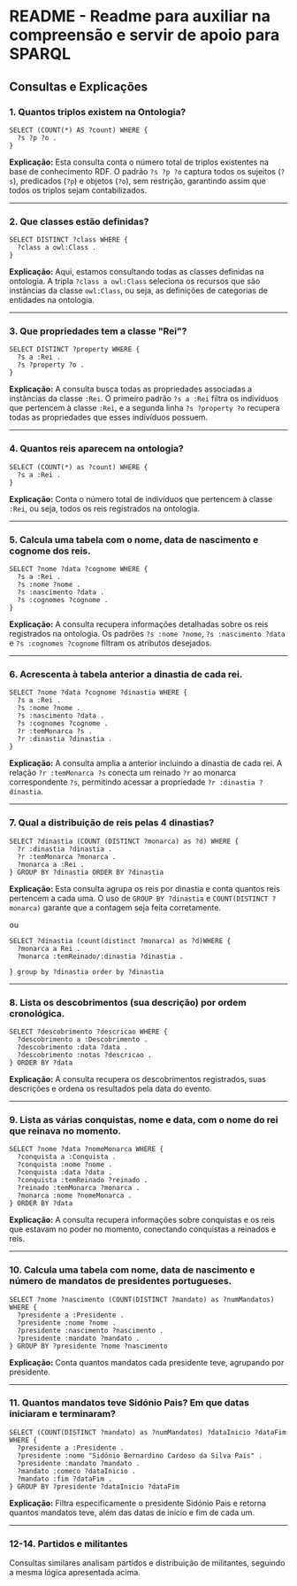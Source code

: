 # README - Readme para auxiliar na compreensão e servir de apoio para SPARQL


## Consultas e Explicações

### 1. Quantos triplos existem na Ontologia?

```sparql
SELECT (COUNT(*) AS ?count) WHERE {
  ?s ?p ?o .
}
```
**Explicação:**
Esta consulta conta o número total de triplos existentes na base de conhecimento RDF. O padrão `?s ?p ?o` captura todos os sujeitos (`?s`), predicados (`?p`) e objetos (`?o`), sem restrição, garantindo assim que todos os triplos sejam contabilizados.

---

### 2. Que classes estão definidas?

```sparql
SELECT DISTINCT ?class WHERE {
  ?class a owl:Class .
}
```
**Explicação:**
Aqui, estamos consultando todas as classes definidas na ontologia. A tripla `?class a owl:Class` seleciona os recursos que são instâncias da classe `owl:Class`, ou seja, as definições de categorias de entidades na ontologia.

---

### 3. Que propriedades tem a classe "Rei"?

```sparql
SELECT DISTINCT ?property WHERE {
  ?s a :Rei .
  ?s ?property ?o .
}
```
**Explicação:**
A consulta busca todas as propriedades associadas a instâncias da classe `:Rei`. O primeiro padrão `?s a :Rei` filtra os indivíduos que pertencem à classe `:Rei`, e a segunda linha `?s ?property ?o` recupera todas as propriedades que esses indivíduos possuem.

---

### 4. Quantos reis aparecem na ontologia?

```sparql
SELECT (COUNT(*) as ?count) WHERE {
  ?s a :Rei .
}
```
**Explicação:**
Conta o número total de indivíduos que pertencem à classe `:Rei`, ou seja, todos os reis registrados na ontologia.

---

### 5. Calcula uma tabela com o nome, data de nascimento e cognome dos reis.

```sparql
SELECT ?nome ?data ?cognome WHERE {
  ?s a :Rei .
  ?s :nome ?nome .
  ?s :nascimento ?data .
  ?s :cognomes ?cognome .
}

```
**Explicação:**
A consulta recupera informações detalhadas sobre os reis registrados na ontologia. Os padrões `?s :nome ?nome`, `?s :nascimento ?data` e `?s :cognomes ?cognome` filtram os atributos desejados.

---

### 6. Acrescenta à tabela anterior a dinastia de cada rei.

```sparql
SELECT ?nome ?data ?cognome ?dinastia WHERE {
  ?s a :Rei .
  ?s :nome ?nome .
  ?s :nascimento ?data .
  ?s :cognomes ?cognome .
  ?r :temMonarca ?s .
  ?r :dinastia ?dinastia .
}
```
**Explicação:**
A consulta amplia a anterior incluindo a dinastia de cada rei. A relação `?r :temMonarca ?s` conecta um reinado `?r` ao monarca correspondente `?s`, permitindo acessar a propriedade `?r :dinastia ?dinastia`.

---

### 7. Qual a distribuição de reis pelas 4 dinastias?

```sparql
SELECT ?dinastia (COUNT (DISTINCT ?monarca) as ?d) WHERE {
  ?r :dinastia ?dinastia .
  ?r :temMonarca ?monarca .
  ?monarca a :Rei .
} GROUP BY ?dinastia ORDER BY ?dinastia
```

**Explicação:**
Esta consulta agrupa os reis por dinastia e conta quantos reis pertencem a cada uma. O uso de `GROUP BY ?dinastia` e `COUNT(DISTINCT ?monarca)` garante que a contagem seja feita corretamente.

ou
```sparql
SELECT ?dinastia (count(distinct ?monarca) as ?d)WHERE {
  ?monarca a Rei .
  ?monarca :temReinado/:dinastia ?dinastia .

} group by ?dinastia order by ?dinastia
```

---

### 8. Lista os descobrimentos (sua descrição) por ordem cronológica.

```sparql
SELECT ?descobrimento ?descricao WHERE {
  ?descobrimento a :Descobrimento .
  ?descobrimento :data ?data .
  ?descobrimento :notas ?descricao .
} ORDER BY ?data
```

**Explicação:**
A consulta recupera os descobrimentos registrados, suas descrições e ordena os resultados pela data do evento.

---

### 9. Lista as várias conquistas, nome e data, com o nome do rei que reinava no momento.

```sparql
SELECT ?nome ?data ?nomeMonarca WHERE {
  ?conquista a :Conquista .
  ?conquista :nome ?nome .
  ?conquista :data ?data .
  ?conquista :temReinado ?reinado .
  ?reinado :temMonarca ?monarca .
  ?monarca :nome ?nomeMonarca .
} ORDER BY ?data
```
**Explicação:**
A consulta recupera informações sobre conquistas e os reis que estavam no poder no momento, conectando conquistas a reinados e reis.

---

### 10. Calcula uma tabela com nome, data de nascimento e número de mandatos de presidentes portugueses.

```sparql
SELECT ?nome ?nascimento (COUNT(DISTINCT ?mandato) as ?numMandatos) WHERE {
  ?presidente a :Presidente .
  ?presidente :nome ?nome .
  ?presidente :nascimento ?nascimento .
  ?presidente :mandato ?mandato .
} GROUP BY ?presidente ?nome ?nascimento
```
**Explicação:**
Conta quantos mandatos cada presidente teve, agrupando por presidente.

---

### 11. Quantos mandatos teve Sidónio Pais? Em que datas iniciaram e terminaram?

```sparql
SELECT (COUNT(DISTINCT ?mandato) as ?numMandatos) ?dataInicio ?dataFim WHERE {
  ?presidente a :Presidente .
  ?presidente :nome "Sidónio Bernardino Cardoso da Silva Pais" .
  ?presidente :mandato ?mandato .
  ?mandato :comeco ?dataInicio .
  ?mandato :fim ?dataFim .
} GROUP BY ?presidente ?dataInicio ?dataFim
```
**Explicação:**
Filtra especificamente o presidente Sidónio Pais e retorna quantos mandatos teve, além das datas de início e fim de cada um.

---

### 12-14. Partidos e militantes

Consultas similares analisam partidos e distribuição de militantes, seguindo a mesma lógica apresentada acima.


